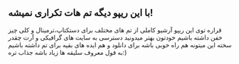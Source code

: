 ## با این ریپو دیگه تم هات تکراری نمیشه!
قراره توی این ریپو آرشیو کاملی از تم های مختلف برای دستکتاپ،ترمینال و کلی چیز خفن داشته باشیم خودتون بهتر میدونید دسترسی به سایت های گرافیکی و آرت چقدر سخته این میتونه هم راه خوبی باشه برای دانلود و هم ایده های بقیه برای تم داشته باشیم به قول معروف سلیقه ها زیاد باشه جذاب تره:)

